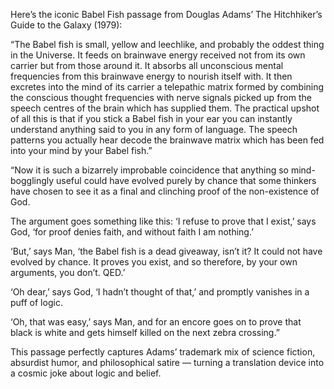 Here’s the iconic Babel Fish passage from Douglas Adams’ The Hitchhiker’s Guide to the Galaxy (1979):

“The Babel fish is small, yellow and leechlike, and probably the oddest thing in the Universe. It feeds on brainwave energy received not from its own carrier but from those around it. It absorbs all unconscious mental frequencies from this brainwave energy to nourish itself with. It then excretes into the mind of its carrier a telepathic matrix formed by combining the conscious thought frequencies with nerve signals picked up from the speech centres of the brain which has supplied them. The practical upshot of all this is that if you stick a Babel fish in your ear you can instantly understand anything said to you in any form of language. The speech patterns you actually hear decode the brainwave matrix which has been fed into your mind by your Babel fish.”

“Now it is such a bizarrely improbable coincidence that anything so mind-bogglingly useful could have evolved purely by chance that some thinkers have chosen to see it as a final and clinching proof of the non-existence of God.

The argument goes something like this: ‘I refuse to prove that I exist,’ says God, ‘for proof denies faith, and without faith I am nothing.’

‘But,’ says Man, ‘the Babel fish is a dead giveaway, isn’t it? It could not have evolved by chance. It proves you exist, and so therefore, by your own arguments, you don’t. QED.’

‘Oh dear,’ says God, ‘I hadn’t thought of that,’ and promptly vanishes in a puff of logic.

‘Oh, that was easy,’ says Man, and for an encore goes on to prove that black is white and gets himself killed on the next zebra crossing.”

This passage perfectly captures Adams’ trademark mix of science fiction, absurdist humor, and philosophical satire — turning a translation device into a cosmic joke about logic and belief.